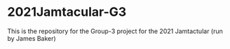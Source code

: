 # 2021Jamtacular-G3
This is the repository for the Group-3 project for the 2021 Jamtactular (run by James Baker) 
